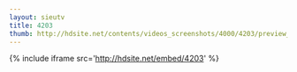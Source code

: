 ```yaml
---
layout: sieutv
title: 4203
thumb: http://hdsite.net/contents/videos_screenshots/4000/4203/preview_360p.mp4.jpg
---
```

{% include iframe src='http://hdsite.net/embed/4203' %}
 

